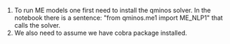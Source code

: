 1. To run ME models one first need to install the qminos solver. In the notebook there is a sentence: "from qminos.me1 import ME_NLP1" that calls the solver.  <br />
2. We also need to assume we have cobra package installed. <br />
